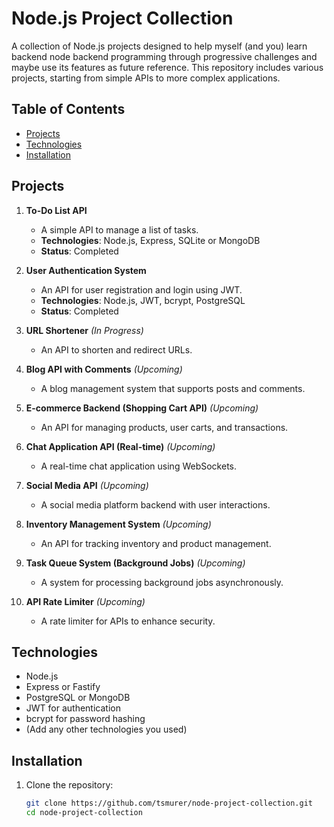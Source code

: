 # Node.js Project Collection

A collection of Node.js projects designed to help myself (and you) learn backend node backend programming through progressive challenges and maybe use its features as future reference. This repository includes various projects, starting from simple APIs to more complex applications.

## Table of Contents
- [Projects](#projects)
- [Technologies](#technologies)
- [Installation](#installation)

## Projects

1. **To-Do List API**
   - A simple API to manage a list of tasks.
   - **Technologies**: Node.js, Express, SQLite or MongoDB
   - **Status**: Completed

2. **User Authentication System**
   - An API for user registration and login using JWT.
   - **Technologies**: Node.js, JWT, bcrypt, PostgreSQL
   - **Status**: Completed

3. **URL Shortener** *(In Progress)*
   - An API to shorten and redirect URLs.

4. **Blog API with Comments** *(Upcoming)*
   - A blog management system that supports posts and comments.

5. **E-commerce Backend (Shopping Cart API)** *(Upcoming)*
   - An API for managing products, user carts, and transactions.

6. **Chat Application API (Real-time)** *(Upcoming)*
   - A real-time chat application using WebSockets.

7. **Social Media API** *(Upcoming)*
   - A social media platform backend with user interactions.

8. **Inventory Management System** *(Upcoming)*
   - An API for tracking inventory and product management.

9. **Task Queue System (Background Jobs)** *(Upcoming)*
   - A system for processing background jobs asynchronously.

10. **API Rate Limiter** *(Upcoming)*
    - A rate limiter for APIs to enhance security.

## Technologies

- Node.js
- Express or Fastify
- PostgreSQL or MongoDB
- JWT for authentication
- bcrypt for password hashing
- (Add any other technologies you used)

## Installation

1. Clone the repository:
   ```bash
   git clone https://github.com/tsmurer/node-project-collection.git
   cd node-project-collection
